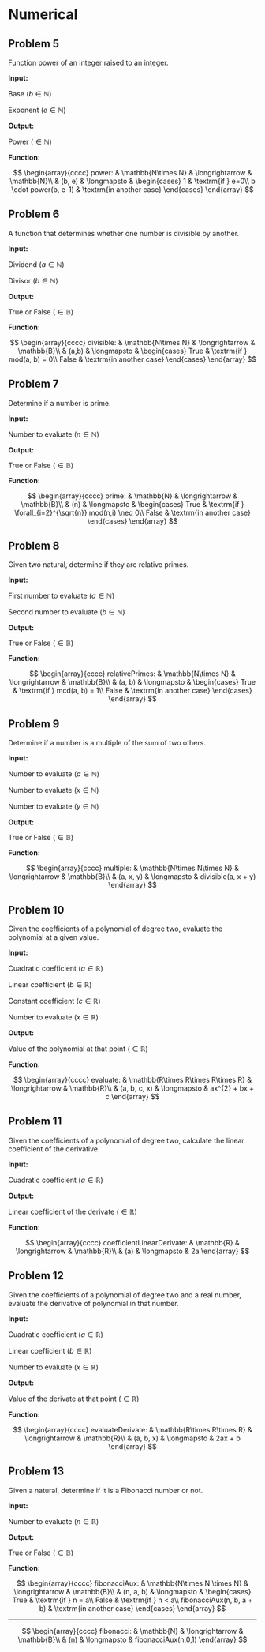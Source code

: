 # Numerical

## Problem 5

Function power of an integer raised to an integer.

**Input:**

Base $(b \in\mathbb{N})$

Exponent $(e \in\mathbb{N})$

**Output:**

Power $(\in\mathbb{N})$

**Function:**

$$
\begin{array}{cccc}
power: & \mathbb{N\times N} & \longrightarrow & \mathbb{N}\\
& (b, e) & \longmapsto & \begin{cases}
1 & \textrm{if } e=0\\
b \cdot power(b, e-1) & \textrm{in another case}
\end{cases}
\end{array}
$$

## Problem 6

A function that determines whether one number is divisible by another.

**Input:**

Dividend $(a \in\mathbb{N})$

Divisor $(b \in\mathbb{N})$

**Output:**

True or False $(\in\mathbb{B})$

**Function:**

$$
\begin{array}{cccc}
divisible: & \mathbb{N\times N} & \longrightarrow & \mathbb{B}\\
& (a,b) & \longmapsto & \begin{cases}
True & \textrm{if } mod(a, b) = 0\\
False & \textrm{in another case}
\end{cases}
\end{array}
$$

## Problem 7

Determine if a number is prime.

**Input:**

Number to evaluate $(n \in\mathbb{N})$

**Output:**

True or False $(\in\mathbb{B})$

**Function:**

$$
\begin{array}{cccc}
prime: & \mathbb{N} & \longrightarrow & \mathbb{B}\\
& (n) & \longmapsto & \begin{cases}
True & \textrm{if } \forall_{i=2}^{\sqrt{n}} mod(n,i) \neq 0\\
False & \textrm{in another case}
\end{cases}
\end{array}
$$

## Problem 8

Given two natural, determine if they are relative primes.

**Input:**

First number to evaluate $(a \in\mathbb{N})$

Second number to evaluate $(b \in\mathbb{N})$

**Output:**

True or False $(\in\mathbb{B})$

**Function:**

$$
\begin{array}{cccc}
relativePrimes: & \mathbb{N\times N} & \longrightarrow & \mathbb{B}\\
& (a, b) & \longmapsto & \begin{cases}
True & \textrm{if } mcd(a, b) = 1\\
False & \textrm{in another case}
\end{cases}
\end{array}
$$

## Problem 9

Determine if a number is a multiple of the sum of two others.

**Input:**

Number to evaluate $(a \in\mathbb{N})$

Number to evaluate $(x \in\mathbb{N})$

Number to evaluate $(y \in\mathbb{N})$

**Output:**

True or False $(\in\mathbb{B})$

**Function:**

$$
\begin{array}{cccc}
multiple: & \mathbb{N\times N\times N} & \longrightarrow & \mathbb{B}\\
& (a, x, y) & \longmapsto & divisible(a, x + y)
\end{array}
$$

## Problem 10

Given the coefficients of a polynomial of degree two, evaluate the polynomial at a given value.

**Input:**

Cuadratic coefficient $(a \in\mathbb{R})$

Linear coefficient $(b \in\mathbb{R})$

Constant coefficient $(c \in\mathbb{R})$

Number to evaluate $(x \in\mathbb{R})$

**Output:**

Value of the polynomial at that point $(\in\mathbb{R})$

**Function:**

$$
\begin{array}{cccc}
evaluate: & \mathbb{R\times R\times R\times R} & \longrightarrow & \mathbb{R}\\
& (a, b, c, x) & \longmapsto & ax^{2} + bx + c
\end{array}
$$

## Problem 11

Given the coefficients of a polynomial of degree two, calculate the linear coefficient of the derivative.

**Input:**

Cuadratic coefficient $(a \in\mathbb{R})$

**Output:**

Linear coefficient of the derivate $(\in\mathbb{R})$

**Function:**

$$
\begin{array}{cccc}
coefficientLinearDerivate: & \mathbb{R} & \longrightarrow & \mathbb{R}\\
& (a) & \longmapsto & 2a
\end{array}
$$

## Problem 12

Given the coefficients of a polynomial of degree two and a real number, evaluate the derivative of polynomial in that number.

**Input:**

Cuadratic coefficient $(a \in\mathbb{R})$

Linear coefficient $(b \in\mathbb{R})$

Number to evaluate $(x \in\mathbb{R})$

**Output:**

Value of the derivate at that point $(\in\mathbb{R})$

**Function:**

$$
\begin{array}{cccc}
evaluateDerivate: & \mathbb{R\times R\times R} & \longrightarrow & \mathbb{R}\\
& (a, b, x) & \longmapsto & 2ax + b
\end{array}
$$

## Problem 13

Given a natural, determine if it is a Fibonacci number or not.

**Input:**

Number to evaluate $(n \in\mathbb{R})$

**Output:**

True or False $(\in\mathbb{B})$

**Function:**

$$
\begin{array}{cccc}
fibonacciAux: & \mathbb{N\times N \times N} & \longrightarrow & \mathbb{B}\\
& (n, a, b) & \longmapsto & \begin{cases}
True & \textrm{if } n = a\\
False & \textrm{if } n < a\\
fibonacciAux(n, b, a + b) & \textrm{in another case}
\end{cases}
\end{array}
$$

---

$$
\begin{array}{cccc}
fibonacci: & \mathbb{N} & \longrightarrow & \mathbb{B}\\
& (n) & \longmapsto & fibonacciAux(n,0,1)
\end{array}
$$
